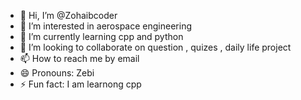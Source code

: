 - 👋 Hi, I’m @Zohaibcoder
- 👀 I’m interested in aerospace engineering
- 🌱 I’m currently learning cpp and python
- 💞️ I’m looking to collaborate on question , quizes , daily life project
- 📫 How to reach me by email 
- 😄 Pronouns: Zebi
- ⚡ Fun fact: I am learnong cpp
<!---
Zohaibcoder/Zohaibcoder is a ✨ special ✨ repository because its `README.md` (this file) appears on your GitHub profile.
You can click the Preview link to take a look at your changes.
--->
